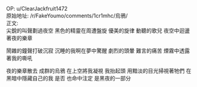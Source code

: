 
OP: u/ClearJackfruit1472  
原始地址: /r/FakeYoumo/comments/1cr1mhc/烏鴉/  
正文:  
尖銳的叫聲劃過夜空
黑色的精靈在周遭盤旋
優美的旋律 動聽的歌兒
夜空中迴盪著夜的樂章

鬧雜的鐘聲打破沉寂
沉睡的我啊在夢中驚醒
劇烈的頭暈 難言的痛苦
煙霧中透露著我的嘶吼

夜的樂章散去
成群的烏鴉 在上空將我凝視
我抬起頭 用黯淡的目光掃視著牠們
在黑暗中隱藏自己的我
是否 也命中注定 是黑夜的一部分
